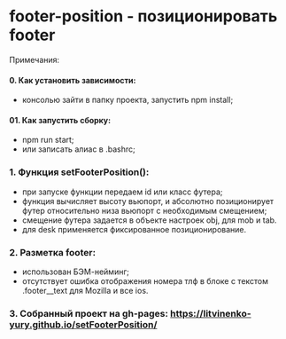 # footer-position - позиционировать footer  
Примечания:

#### 0. Как установить зависимости:  
 - консолью зайти в папку проекта, запустить npm install;  

#### 01. Как запустить сборку:  
 - npm run start;  
 - или записать алиас в .bashrc;


### 1. Функция setFooterPosition():  
  - при запуске функции передаем id или класс футера;  
  - функция вычисляет высоту вьюпорт, и абсолютно позиционирует футер относительно низа вьюпорт с необходимым смещением;  
  - смещение футера задается в объекте настроек obj, для mob и tab.  
  - для desk применяется фиксированное позиционирование.  

  ### 2. Разметка footer:  
   - использован БЭМ-нейминг;  
  -  отсутствует ошибка отображения номера тлф в блоке с текстом .footer__text для Mozilla и все ios.  

 ### 3. Собранный проект на gh-pages: https://litvinenko-yury.github.io/setFooterPosition/  
